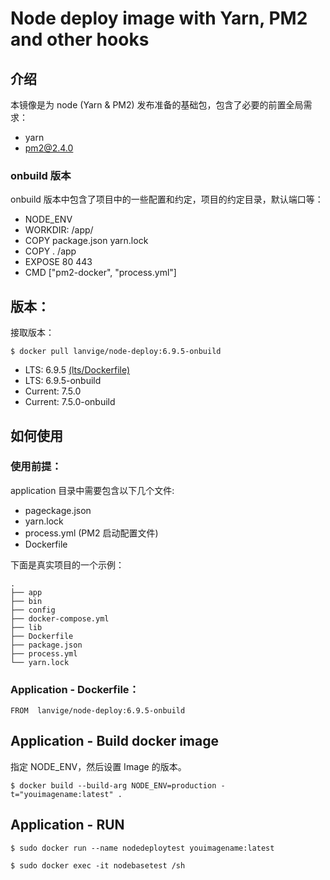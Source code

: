 # Node deploy image with Yarn, PM2 and other hooks


## 介绍

本镜像是为 node (Yarn & PM2) 发布准备的基础包，包含了必要的前置全局需求：

- yarn
- pm2@2.4.0


### onbuild 版本

onbuild 版本中包含了项目中的一些配置和约定，项目的约定目录，默认端口等：

- NODE_ENV
- WORKDIR: /app/
- COPY package.json yarn.lock
- COPY . /app
- EXPOSE 80 443
- CMD ["pm2-docker", "process.yml"]



## 版本：

接取版本：

```
$ docker pull lanvige/node-deploy:6.9.5-onbuild
```

- LTS: 6.9.5 [(lts/Dockerfile)]()
- LTS: 6.9.5-onbuild
- Current: 7.5.0
- Current: 7.5.0-onbuild


## 如何使用

### 使用前提：

application 目录中需要包含以下几个文件:

- pageckage.json
- yarn.lock
- process.yml (PM2 启动配置文件)
- Dockerfile


下面是真实项目的一个示例：

```
.
├── app
├── bin
├── config
├── docker-compose.yml
├── lib
├── Dockerfile
├── package.json
├── process.yml
└── yarn.lock
```


### Application - Dockerfile：

```
FROM  lanvige/node-deploy:6.9.5-onbuild
```


## Application - Build docker image

指定 NODE_ENV，然后设置 Image 的版本。

```
$ docker build --build-arg NODE_ENV=production -t="youimagename:latest" .
```


## Application - RUN

```
$ sudo docker run --name nodedeploytest youimagename:latest
```



```
$ sudo docker exec -it nodebasetest /sh
```
